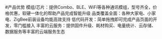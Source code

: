 #产品优势
模组/芯片：提供Combo、BLE、WiFi等各种通讯模组，型号齐全，价格优惠，软硬一体化的帮助产品完成智能升级
品类覆盖全面：各种大家电、小家电、ZigBee前装设备均能高效支持
低代码开发：简单拖拽即可完成产品页面的开发，零门槛接入
丰富的云服务：提供固件升级、耗材购买、电量统计、云存储、数据服务等丰富的云端服务生态
